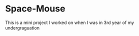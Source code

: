Space-Mouse
===========

This is a mini project I worked on when I was in 3rd year of my undergraguation
